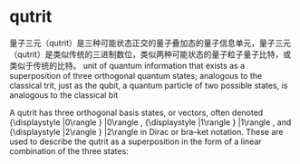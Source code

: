 # qutrit
量子三元（qutrit）是三种可能状态正交的量子叠加态的量子信息单元，量子三元（qutrit）是类似传统的三进制数位，类似两种可能状态的量子粒子量子比特，或类似于传统的比特。
unit of quantum information that exists as a superposition of three orthogonal quantum states; analogous to the classical trit, just as 
the qubit, a quantum particle of two possible states, is analogous to the classical bit

A qutrit has three orthogonal basis states, or vectors, often denoted {\displaystyle |0\rangle } |0\rangle , {\displaystyle |1\rangle } |1\rangle , and {\displaystyle |2\rangle } |2\rangle  in Dirac or bra–ket notation. These are used to describe the qutrit as a superposition in the form of a linear combination of the three states:
